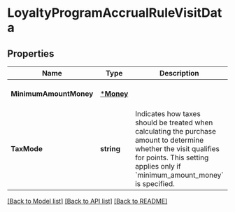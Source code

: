 # LoyaltyProgramAccrualRuleVisitData

## Properties
Name | Type | Description | Notes
------------ | ------------- | ------------- | -------------
**MinimumAmountMoney** | [***Money**](Money.md) |  | [optional] [default to null]
**TaxMode** | **string** | Indicates how taxes should be treated when calculating the purchase amount to determine whether the visit qualifies for points.  This setting applies only if &#x60;minimum_amount_money&#x60; is specified. | [default to null]

[[Back to Model list]](../README.md#documentation-for-models) [[Back to API list]](../README.md#documentation-for-api-endpoints) [[Back to README]](../README.md)

